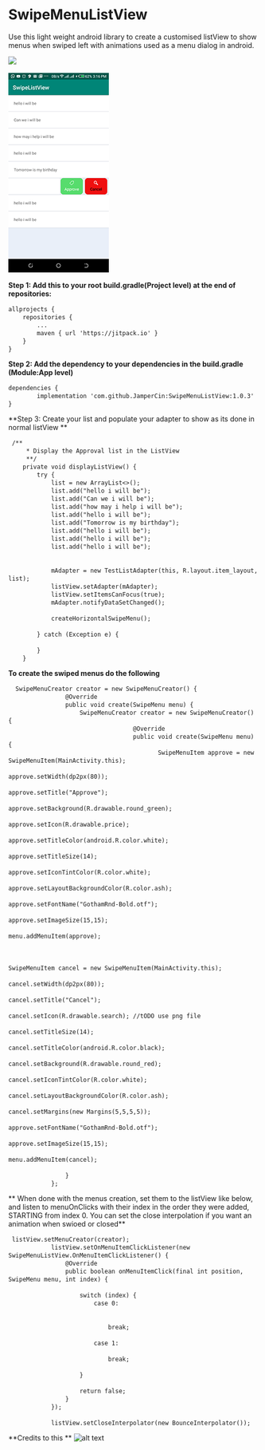 # SwipeMenuListView
Use this light weight android library to create a customised listView to show menus when swiped left with animations used as a menu dialog in android.

[![](https://jitpack.io/v/JamperCin/SwipeMenuListView.svg)](https://jitpack.io/#JamperCin/SwipeMenuListView)

![alt text](https://github.com/JamperCin/SwipeMenuListView/blob/master/sample.png)

**Step 1: Add this to your root build.gradle(Project level) at the end of repositories:**

	allprojects {
		repositories {
			...
			maven { url 'https://jitpack.io' }
		}
	}
  
  **Step 2: Add the dependency to your dependencies in the build.gradle (Module:App level)**

	dependencies {
	        implementation 'com.github.JamperCin:SwipeMenuListView:1.0.3'
	}
  
 

**Step 3: Create your list and populate your adapter to show as its done in normal listView **
```
 /**
     * Display the Approval list in the ListView
     **/
    private void displayListView() {
        try {
            list = new ArrayList<>();
            list.add("hello i will be");
            list.add("Can we i will be");
            list.add("how may i help i will be");
            list.add("hello i will be");
            list.add("Tomorrow is my birthday");
            list.add("hello i will be");
            list.add("hello i will be");
            list.add("hello i will be");


            mAdapter = new TestListAdapter(this, R.layout.item_layout, list);
            listView.setAdapter(mAdapter);
            listView.setItemsCanFocus(true);
            mAdapter.notifyDataSetChanged();

            createHorizontalSwipeMenu();

        } catch (Exception e) {

        }
    }

```

**To create the swiped menus do the following**
```
  SwipeMenuCreator creator = new SwipeMenuCreator() {
                @Override
                public void create(SwipeMenu menu) {
                    SwipeMenuCreator creator = new SwipeMenuCreator() {
                                   @Override
                                   public void create(SwipeMenu menu) {
                                          SwipeMenuItem approve = new SwipeMenuItem(MainActivity.this);
                                                           approve.setWidth(dp2px(80));
                                                           approve.setTitle("Approve");
                                                           approve.setBackground(R.drawable.round_green);
                                                           approve.setIcon(R.drawable.price);
                                                           approve.setTitleColor(android.R.color.white);
                                                           approve.setTitleSize(14);
                                                           approve.setIconTintColor(R.color.white);
                                                           approve.setLayoutBackgroundColor(R.color.ash);
                                                           approve.setFontName("GothamRnd-Bold.otf");
                                                           approve.setImageSize(15,15);
                                                           menu.addMenuItem(approve);


                                                           SwipeMenuItem cancel = new SwipeMenuItem(MainActivity.this);
                                                           cancel.setWidth(dp2px(80));
                                                           cancel.setTitle("Cancel");
                                                           cancel.setIcon(R.drawable.search); //tODO use png file
                                                           cancel.setTitleSize(14);
                                                           cancel.setTitleColor(android.R.color.black);
                                                           cancel.setBackground(R.drawable.round_red);
                                                           cancel.setIconTintColor(R.color.white);
                                                           cancel.setLayoutBackgroundColor(R.color.ash);
                                                           cancel.setMargins(new Margins(5,5,5,5));
                                                           approve.setFontName("GothamRnd-Bold.otf");
                                                           approve.setImageSize(15,15);
                                                           menu.addMenuItem(cancel);

                }
            };

```

** When done with the menus creation, set them to the listView like below, and listen to menuOnClicks with their index in the order they were added, STARTING from index 0. You can set the close interpolation if you want an animation when swioed or closed**
```
 listView.setMenuCreator(creator);
            listView.setOnMenuItemClickListener(new SwipeMenuListView.OnMenuItemClickListener() {
                @Override
                public boolean onMenuItemClick(final int position, SwipeMenu menu, int index) {

                    switch (index) {
                        case 0:


                            break;

                        case 1:

                            break;

                    }

                    return false;
                }
            });

            listView.setCloseInterpolator(new BounceInterpolator());
```

**Credits to this ** ![alt text](https://github.com/baoyongzhang/SwipeMenuListView) 

